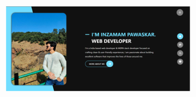<p align="center">
    <a href="https://my-react-portfolio-innzz.vercel.app"><img src='./src/assets/images/PortFolioImage.png' width="1000" title="Click to visit Site"></a>
</p>

